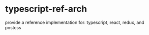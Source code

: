 # typescript-ref-arch

provide a reference implementation for: typescript, react, redux, and postcss

